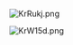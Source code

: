 ![KrRukj.png](https://s2.ax1x.com/2019/10/27/KrRukj.png)

![KrW15d.png](https://s2.ax1x.com/2019/10/27/KrW15d.png)